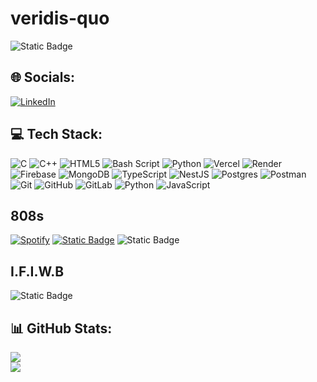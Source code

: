 # veridis-quo
![Static Badge](https://img.shields.io/badge/I_am_a_bot-But_I_do_pass_captcha_tho-%20%20%20?style=for-the-badge&logo=robotframework&labelColor=171616&color=EBF1F2) 




## 🌐 Socials:
[![LinkedIn](https://img.shields.io/badge/LinkedIn-%230077B5.svg?logo=linkedin&logoColor=white)](https://linkedin.com/in/https://in.linkedin.com/in/vedant-nagwanshi) 

## 💻 Tech Stack:
![C](https://img.shields.io/badge/c-%2300599C.svg?style=for-the-badge&logo=c&logoColor=white) ![C++](https://img.shields.io/badge/c++-%2300599C.svg?style=for-the-badge&logo=c%2B%2B&logoColor=white) ![HTML5](https://img.shields.io/badge/html5-%23E34F26.svg?style=for-the-badge&logo=html5&logoColor=white) ![Bash Script](https://img.shields.io/badge/bash_script-%23121011.svg?style=for-the-badge&logo=gnu-bash&logoColor=white) ![Python](https://img.shields.io/badge/python-3670A0?style=for-the-badge&logo=python&logoColor=ffdd54) ![Vercel](https://img.shields.io/badge/vercel-%23000000.svg?style=for-the-badge&logo=vercel&logoColor=white) ![Render](https://img.shields.io/badge/Render-%46E3B7.svg?style=for-the-badge&logo=render&logoColor=white) ![Firebase](https://img.shields.io/badge/firebase-%23039BE5.svg?style=for-the-badge&logo=firebase) ![MongoDB](https://img.shields.io/badge/MongoDB-%234ea94b.svg?style=for-the-badge&logo=mongodb&logoColor=white) ![TypeScript](https://img.shields.io/badge/typescript-%23007ACC.svg?style=for-the-badge&logo=typescript&logoColor=white) ![NestJS](https://img.shields.io/badge/nestjs-%23E0234E.svg?style=for-the-badge&logo=nestjs&logoColor=white) ![Postgres](https://img.shields.io/badge/postgres-%23316192.svg?style=for-the-badge&logo=postgresql&logoColor=white) ![Postman](https://img.shields.io/badge/Postman-FF6C37?style=for-the-badge&logo=postman&logoColor=white) ![Git](https://img.shields.io/badge/git-%23F05033.svg?style=for-the-badge&logo=git&logoColor=white) ![GitHub](https://img.shields.io/badge/github-%23121011.svg?style=for-the-badge&logo=github&logoColor=white) ![GitLab](https://img.shields.io/badge/gitlab-%23181717.svg?style=for-the-badge&logo=gitlab&logoColor=white) ![Python](https://img.shields.io/badge/python-3670A0?style=for-the-badge&logo=python&logoColor=ffdd54) ![JavaScript](https://img.shields.io/badge/javascript-%23323330.svg?style=for-the-badge&logo=javascript&logoColor=%23F7DF1E)

## 808s

[![Spotify](https://img.shields.io/badge/Spotify-1ED760?&style=for-the-badge&logo=spotify&logoColor=white)](https://open.spotify.com/album/7H7UxuxjGSJuV7LcCFUxTD)
[![Static Badge](https://img.shields.io/badge/immunity-John_Hopkins-%20?style=for-the-badge&labelColor=191919&color=B0371E)](https://open.spotify.com/album/7H7UxuxjGSJuV7LcCFUxTD)
![Static Badge](https://img.shields.io/badge/Crush-Floating_Points-%20?style=for-the-badge&labelColor=EBEDED&color=59AEBD&link=https%3A%2F%2Fopen.spotify.com%2Falbum%2F1WwZwdTICfaZI51BIIEN9z)

## I.F.I.W.B
![Static Badge](https://img.shields.io/badge/Memory_Dreams_Reflections-Carl_Jung-%20?style=for-the-badge&labelColor=171616&color=EB67C1&link=https%3A%2F%2Fopen.spotify.com%2Falbum%2F1WwZwdTICfaZI51BIIEN9z)


## 📊 GitHub Stats:
![](https://nirzak-streak-stats.vercel.app/?user=02-davinci-01&theme=dark&hide_border=false)<br/>
![](https://github-readme-stats.vercel.app/api/top-langs/?username=02-davinci-01&theme=dark&hide_border=false&include_all_commits=false&count_private=true&layout=compact)

<!-- Proudly created with GPRM ( https://gprm.itsvg.in ) -->
